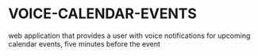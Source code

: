 # VOICE-CALENDAR-EVENTS
web application that provides a user with voice notifications for upcoming calendar events, five minutes before the event
